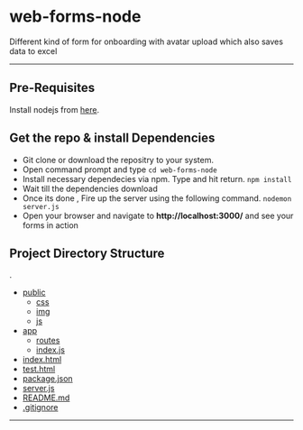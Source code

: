 # web-forms-node
Different kind of form for onboarding  with avatar upload which also saves data to excel


---------------------------------

## Pre-Requisites
Install nodejs from [here](https://nodejs.org/en/).

## Get the repo & install Dependencies
* Git clone or download the repositry  to your system.
* Open command prompt and type
`cd web-forms-node`
* Install necessary dependecies via npm. Type and hit return.
`npm install`
* Wait till the dependencies download
* Once its done , Fire up the server using the following command.
`nodemon server.js`
* Open your browser and navigate to **http://localhost:3000/** and see your forms in action

## Project Directory Structure
.
 * [public](./public)
   * [css](./public/css)
   * [img](./public/img)
   * [js](./public/js)
 * [app](./app)
   * [routes](./app/routes)
    * [index.js](./app/routes/index.js)
 * [index.html](./index.html)
 * [test.html](./test.html)
 * [package.json](./package.json)
 * [server.js](./server.js)
 * [README.md](./README.md)
 * [.gitignore](./.gitignore)
 
 -----------------------------------------------
